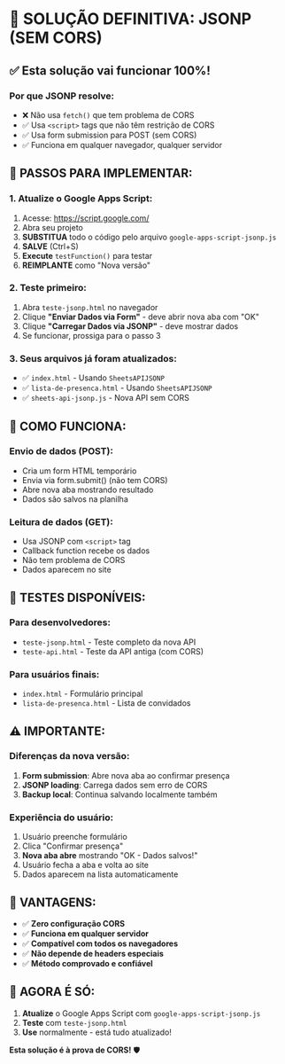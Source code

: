 # 🚀 SOLUÇÃO DEFINITIVA: JSONP (SEM CORS)

## ✅ Esta solução vai funcionar 100%!

### **Por que JSONP resolve:**
- ❌ Não usa `fetch()` que tem problema de CORS
- ✅ Usa `<script>` tags que não têm restrição de CORS
- ✅ Usa form submission para POST (sem CORS)
- ✅ Funciona em qualquer navegador, qualquer servidor

## 🔧 PASSOS PARA IMPLEMENTAR:

### **1. Atualize o Google Apps Script:**
1. Acesse: https://script.google.com/
2. Abra seu projeto
3. **SUBSTITUA** todo o código pelo arquivo `google-apps-script-jsonp.js`
4. **SALVE** (Ctrl+S)
5. **Execute** `testFunction()` para testar
6. **REIMPLANTE** como "Nova versão"

### **2. Teste primeiro:**
1. Abra `teste-jsonp.html` no navegador
2. Clique **"Enviar Dados via Form"** - deve abrir nova aba com "OK"
3. Clique **"Carregar Dados via JSONP"** - deve mostrar dados
4. Se funcionar, prossiga para o passo 3

### **3. Seus arquivos já foram atualizados:**
- ✅ `index.html` - Usando `SheetsAPIJSONP`
- ✅ `lista-de-presenca.html` - Usando `SheetsAPIJSONP`
- ✅ `sheets-api-jsonp.js` - Nova API sem CORS

## 🎯 COMO FUNCIONA:

### **Envio de dados (POST):**
- Cria um form HTML temporário
- Envia via form.submit() (não tem CORS)
- Abre nova aba mostrando resultado
- Dados são salvos na planilha

### **Leitura de dados (GET):**
- Usa JSONP com `<script>` tag
- Callback function recebe os dados
- Não tem problema de CORS
- Dados aparecem no site

## 🧪 TESTES DISPONÍVEIS:

### **Para desenvolvedores:**
- `teste-jsonp.html` - Teste completo da nova API
- `teste-api.html` - Teste da API antiga (com CORS)

### **Para usuários finais:**
- `index.html` - Formulário principal
- `lista-de-presenca.html` - Lista de convidados

## ⚠️ IMPORTANTE:

### **Diferenças da nova versão:**
1. **Form submission**: Abre nova aba ao confirmar presença
2. **JSONP loading**: Carrega dados sem erro de CORS
3. **Backup local**: Continua salvando localmente também

### **Experiência do usuário:**
1. Usuário preenche formulário
2. Clica "Confirmar presença"
3. **Nova aba abre** mostrando "OK - Dados salvos!"
4. Usuário fecha a aba e volta ao site
5. Dados aparecem na lista automaticamente

## 🎉 VANTAGENS:

- ✅ **Zero configuração CORS**
- ✅ **Funciona em qualquer servidor**
- ✅ **Compatível com todos os navegadores**
- ✅ **Não depende de headers especiais**
- ✅ **Método comprovado e confiável**

## 🔄 AGORA É SÓ:

1. **Atualize** o Google Apps Script com `google-apps-script-jsonp.js`
2. **Teste** com `teste-jsonp.html`
3. **Use** normalmente - está tudo atualizado!

**Esta solução é à prova de CORS!** 🛡️
